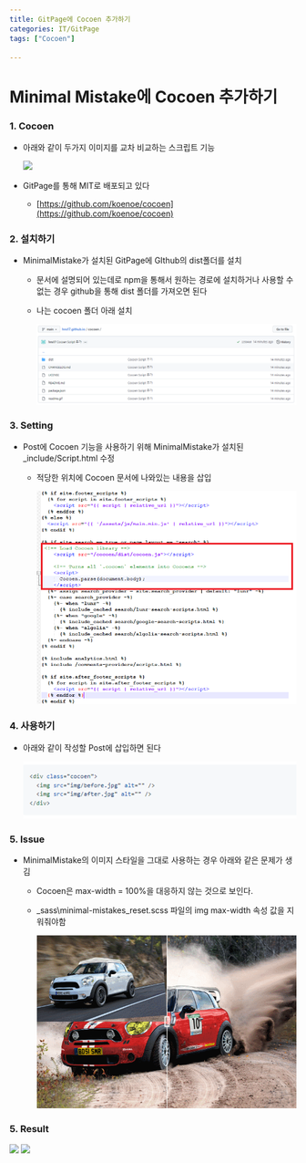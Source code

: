 ```yaml
---
title: GitPage에 Cocoen 추가하기
categories: IT/GitPage
tags: ["Cocoen"]

---
```




# Minimal Mistake에 Cocoen 추가하기

### 1. Cocoen

- 아래와 같이 두가지 이미지를 교차 비교하는 스크립트 기능

  ![](https://raw.githubusercontent.com/koenoe/cocoen/main/readme.gif)

- GitPage를 통해 MIT로 배포되고 있다
  - [https://github.com/koenoe/cocoen](https://github.com/koenoe/cocoen)





### 2. 설치하기

- MinimalMistake가 설치된 GitPage에 GIthub의 dist폴더를 설치

  - 문서에 설명되어 있는데로 npm을 통해서 원하는 경로에 설치하거나 사용할 수 없는 경우 github을 통해 dist 폴더를 가져오면 된다

  - 나는 cocoen 폴더 아래 설치

    ![image-20221209192032723](https://raw.githubusercontent.com/hns17/ImageContainer/main/img/image-20221209192032723.png)



### 3. Setting

- Post에 Cocoen 기능을 사용하기 위해 MinimalMistake가 설치된 _include/Script.html 수정

  - 적당한 위치에 Cocoen 문서에 나와있는 내용을 삽입

    ![image-20221209192730654](https://raw.githubusercontent.com/hns17/ImageContainer/main/img/image-20221209192730654.png)

### 4. 사용하기

- 아래와 같이 작성할 Post에 삽입하면 된다

  ![image-20221209192903524](https://raw.githubusercontent.com/hns17/ImageContainer/main/img/image-20221209192903524.png)



### 5. Issue

- MinimalMistake의 이미지 스타일을 그대로 사용하는 경우 아래와 같은 문제가 생김

  - Cocoen은 max-width = 100%을 대응하지 않는 것으로 보인다.

  - _sass\minimal-mistakes\_reset.scss 파일의 img max-width 속성 값을 지워줘야함

    ![cocoen](https://raw.githubusercontent.com/hns17/ImageContainer/main/img/cocoen.gif)

### 5. Result

<div class="cocoen">
  <img src="https://raw.githubusercontent.com/koenoe/cocoen/main/before.jpg">
  <img src="https://raw.githubusercontent.com/koenoe/cocoen/main/after.jpg">
</div>